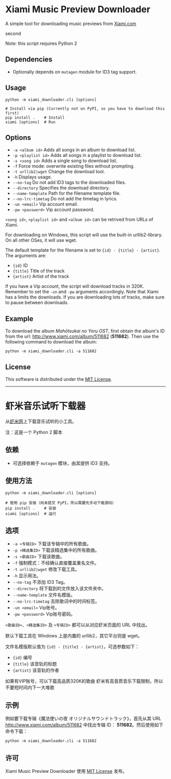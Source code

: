 # Xiami Music Preview Downloader

A simple tool for downloading music previews from [Xiami.com][1]

second 

Note: this script requires Python 2

## Dependencies

* Optionally depends on `mutagen` module for ID3 tag support.

## Usage

    python -m xiami_downloader.cli [options]

    # Install via pip (Currently not on PyPI, so you have to download this first)
    pip install .    # Install
    xiami [options]  # Run

## Options

* `-a <album id>` Adds all songs in an album to download list.
* `-p <playlist id>` Adds all songs in a playlist to download list.
* `-s <song id>` Adds a single song to download list.
* `-f` Force mode: overwrite existing files without prompting.
* `-t urllib2|wget` Change the download tool.
* `-h` Displays usage.
* `--no-tag` Do not add ID3 tags to the downloaded files.
* `--directory` Specifies the download directory.
* `--name-template` Path for the filename template file.
* `--no-lrc-timetag` Do not add the timetag in lyrics.
* `-un <email>` Vip account email.
* `-pw <password>` Vip account password.

`<song id>`, `<playlist id>` and `<album id>` can be retrived from URLs of Xiami.

For downloading on Windows, this script will use the built-in urllib2-library. On all other OSes, it will use wget. 

The default template for the filename is set to `{id} - {title} - {artist}`. The arguments are:

* `{id}` ID
* `{title}` Title of the track
* `{artist}` Artist of the track

If you have a Vip account, the script will download tracks in 320K. Remember to set the `-un` and `-pw` arguments accordingly.
Note that Xiami has a limits the downloads. If you are downloading lots of tracks, make sure to pause between downloads.

## Example

To download the album _Mahōtsukai no Yoru OST_, first obtain the album's ID from the url:  <http://www.xiami.com/album/511682> (__511682__). Then use the following command to download the album:

    python -m xiami_downloader.cli -a 511682

## License

This software is distributed under the [MIT License][2].


---

# 虾米音乐试听下载器

从[虾米网][1]上下载音乐试听的小工具。

注：这是一个 Python 2 脚本

## 依赖

* 可选择依赖于 `mutagen` 模块，由其提供 ID3 支持。

## 使用方法

    python -m xiami_downloader.cli [options]

    # 使用 pip 安装（尚未提交 PyPI，所以需要先手动下载源码）
    pip install .    # 安装
    xiami [options]  # 运行

## 选项

* `-a <专辑ID>` 下载该专辑中的所有歌曲。
* `-p <精选集ID>` 下载该精选集中的所有歌曲。
* `-s <歌曲ID>` 下载该歌曲。
* `-f` 强制模式：不经确认直接覆盖重名文件。
* `-t urllib2|wget` 修改下载工具。
* `-h` 显示用法。
* `--no-tag` 不添加 ID3 Tag。
* `--directory` 将下载到的文件放入该文件夹中。
* `--name-template` 文件名模版。
* `--no-lrc-timetag` 去除歌词中的时间标签。
* `-un <email>` Vip账号。
* `-pw <password>` Vip账号密码。

`<歌曲ID>`、`<精选集ID>` 及 `<专辑ID>` 都可以从对应虾米页面的 URL 中找出。

默认下载工具在 Windows 上是内置的 urllib2，其它平台则是 wget。

文件名模版默认值为 `{id} - {title} - {artist}`，可选参数如下：

* `{id}` 编号
* `{title}` 该音轨的标题
* `{artist}` 该音轨的作者

如果有VIP账号，可以下载高品质320K的歌曲
虾米有高音质音乐下载限制，所以不要短时间内下一大堆歌

## 示例

例如要下载专辑《魔法使いの夜 オリジナルサウンドトラック》，首先从其 URL <http://www.xiami.com/album/511682> 中找出专辑 ID： __511682__。然后使用如下命令下载：

    python -m xiami_downloader.cli -a 511682

## 许可

Xiami Music Preview Downloader 使用 [MIT License][2] 发布。

[1]: http://www.xiami.com "虾米"
[2]: http://opensource.org/licenses/MIT "The MIT License"
